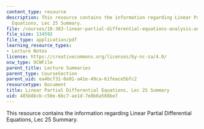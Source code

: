 ```yaml
---
content_type: resource
description: This resource contains the information regarding Linear Partial Differential
  Equations, Lec 25 Summary.
file: /courses/18-303-linear-partial-differential-equations-analysis-and-numerics-fall-2014/485b8bcbc50e6bc7ae1d7e8b6a588be7_MIT18_303F14_Lecture25.pdf
file_size: 134592
file_type: application/pdf
learning_resource_types:
- Lecture Notes
license: https://creativecommons.org/licenses/by-nc-sa/4.0/
ocw_type: OCWFile
parent_title: Lecture Summaries
parent_type: CourseSection
parent_uid: ea4bcf31-0a91-a41e-49ca-61feace5bfc2
resourcetype: Document
title: Linear Partial Differential Equations, Lec 25 Summary
uid: 485b8bcb-c50e-6bc7-ae1d-7e8b6a588be7
---
```

This resource contains the information regarding Linear Partial Differential Equations, Lec 25 Summary.